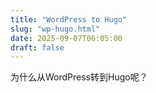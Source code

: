 ```yaml
---
title: "WordPress to Hugo"
slug: "wp-hugo.html"
date: 2025-09-07T06:05:00
draft: false
---
```


为什么从WordPress转到Hugo呢？
